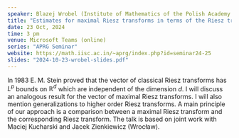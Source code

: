 ```yaml
---
speaker: Blazej Wrobel (Institute of Mathematics of the Polish Academy of Science and University of Wroclaw, Poland)
title: "Estimates for maximal Riesz transforms in terms of the Riesz transforms: dimension-free bounds on L^p"
date: 23 Oct, 2024
time: 3 pm
venue: Microsoft Teams (online)
series: "APRG Seminar"
website: https://math.iisc.ac.in/~aprg/index.php?id=seminar24-25
slides: "2024-10-23-wrobel-slides.pdf"
---
```


In 1983 E. M. Stein proved that the vector of classical Riesz transforms has $L^p$ bounds on $\mathbb R^d$ which are independent of the dimension $d$.
I will discuss an analogous result for the vector of maximal Riesz transforms. I will also mention generalizations to higher order Riesz transforms.
A main principle of our approach is a comparison between a maximal Riesz transform and the corresponding Riesz transform. The talk is based on joint
work with Maciej Kucharski and Jacek Zienkiewicz (Wrocław).
